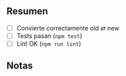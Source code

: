 ## Resumen
- [ ] Convierte correctamente old ⇄ new
- [ ] Tests pasan (`npm test`)
- [ ] Lint OK (`npm run lint`)

## Notas
